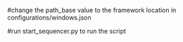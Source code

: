 #change the path_base value to the framework location in configurations/windows.json


#run start_sequencer.py to run the script
